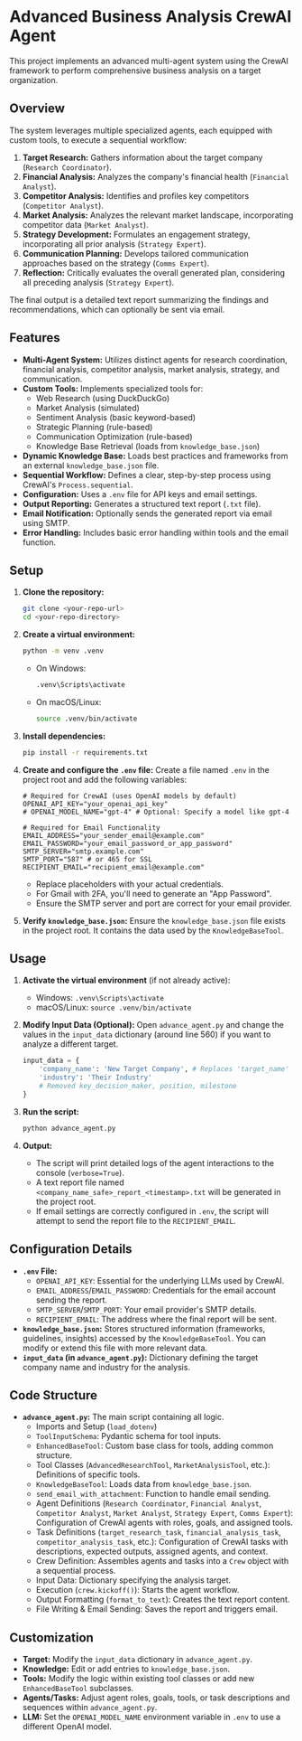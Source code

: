 # Advanced Business Analysis CrewAI Agent

This project implements an advanced multi-agent system using the CrewAI framework to perform comprehensive business analysis on a target organization.

## Overview

The system leverages multiple specialized agents, each equipped with custom tools, to execute a sequential workflow:

1.  **Target Research:** Gathers information about the target company (`Research Coordinator`).
2.  **Financial Analysis:** Analyzes the company's financial health (`Financial Analyst`).
3.  **Competitor Analysis:** Identifies and profiles key competitors (`Competitor Analyst`).
4.  **Market Analysis:** Analyzes the relevant market landscape, incorporating competitor data (`Market Analyst`).
5.  **Strategy Development:** Formulates an engagement strategy, incorporating all prior analysis (`Strategy Expert`).
6.  **Communication Planning:** Develops tailored communication approaches based on the strategy (`Comms Expert`).
7.  **Reflection:** Critically evaluates the overall generated plan, considering all preceding analysis (`Strategy Expert`).

The final output is a detailed text report summarizing the findings and recommendations, which can optionally be sent via email.

## Features

*   **Multi-Agent System:** Utilizes distinct agents for research coordination, financial analysis, competitor analysis, market analysis, strategy, and communication.
*   **Custom Tools:** Implements specialized tools for:
    *   Web Research (using DuckDuckGo)
    *   Market Analysis (simulated)
    *   Sentiment Analysis (basic keyword-based)
    *   Strategic Planning (rule-based)
    *   Communication Optimization (rule-based)
    *   Knowledge Base Retrieval (loads from `knowledge_base.json`)
*   **Dynamic Knowledge Base:** Loads best practices and frameworks from an external `knowledge_base.json` file.
*   **Sequential Workflow:** Defines a clear, step-by-step process using CrewAI's `Process.sequential`.
*   **Configuration:** Uses a `.env` file for API keys and email settings.
*   **Output Reporting:** Generates a structured text report (`.txt` file).
*   **Email Notification:** Optionally sends the generated report via email using SMTP.
*   **Error Handling:** Includes basic error handling within tools and the email function.

## Setup

1.  **Clone the repository:**
    ```bash
    git clone <your-repo-url>
    cd <your-repo-directory>
    ```

2.  **Create a virtual environment:**
    ```bash
    python -m venv .venv
    ```
    *   On Windows:
        ```bash
        .venv\Scripts\activate
        ```
    *   On macOS/Linux:
        ```bash
        source .venv/bin/activate
        ```

3.  **Install dependencies:**
    ```bash
    pip install -r requirements.txt
    ```

4.  **Create and configure the `.env` file:**
    Create a file named `.env` in the project root and add the following variables:

    ```dotenv
    # Required for CrewAI (uses OpenAI models by default)
    OPENAI_API_KEY="your_openai_api_key"
    # OPENAI_MODEL_NAME="gpt-4" # Optional: Specify a model like gpt-4

    # Required for Email Functionality
    EMAIL_ADDRESS="your_sender_email@example.com"
    EMAIL_PASSWORD="your_email_password_or_app_password"
    SMTP_SERVER="smtp.example.com"
    SMTP_PORT="587" # or 465 for SSL
    RECIPIENT_EMAIL="recipient_email@example.com"
    ```

    *   Replace placeholders with your actual credentials.
    *   For Gmail with 2FA, you'll need to generate an "App Password".
    *   Ensure the SMTP server and port are correct for your email provider.

5.  **Verify `knowledge_base.json`:**
    Ensure the `knowledge_base.json` file exists in the project root. It contains the data used by the `KnowledgeBaseTool`.

## Usage

1.  **Activate the virtual environment** (if not already active):
    *   Windows: `.venv\Scripts\activate`
    *   macOS/Linux: `source .venv/bin/activate`

2.  **Modify Input Data (Optional):**
    Open `advance_agent.py` and change the values in the `input_data` dictionary (around line 560) if you want to analyze a different target.
    ```python
    input_data = {
        'company_name': 'New Target Company', # Replaces 'target_name'
        'industry': 'Their Industry'
        # Removed key_decision_maker, position, milestone
    }
    ```

3.  **Run the script:**
    ```bash
    python advance_agent.py
    ```

4.  **Output:**
    *   The script will print detailed logs of the agent interactions to the console (`verbose=True`).
    *   A text report file named `<company_name_safe>_report_<timestamp>.txt` will be generated in the project root.
    *   If email settings are correctly configured in `.env`, the script will attempt to send the report file to the `RECIPIENT_EMAIL`.

## Configuration Details

*   **`.env` File:**
    *   `OPENAI_API_KEY`: Essential for the underlying LLMs used by CrewAI.
    *   `EMAIL_ADDRESS`/`EMAIL_PASSWORD`: Credentials for the email account sending the report.
    *   `SMTP_SERVER`/`SMTP_PORT`: Your email provider's SMTP details.
    *   `RECIPIENT_EMAIL`: The address where the final report will be sent.
*   **`knowledge_base.json`:** Stores structured information (frameworks, guidelines, insights) accessed by the `KnowledgeBaseTool`. You can modify or extend this file with more relevant data.
*   **`input_data` (in `advance_agent.py`):** Dictionary defining the target company name and industry for the analysis.

## Code Structure

*   **`advance_agent.py`:** The main script containing all logic.
    *   Imports and Setup (`load_dotenv`)
    *   `ToolInputSchema`: Pydantic schema for tool inputs.
    *   `EnhancedBaseTool`: Custom base class for tools, adding common structure.
    *   Tool Classes (`AdvancedResearchTool`, `MarketAnalysisTool`, etc.): Definitions of specific tools.
    *   `KnowledgeBaseTool`: Loads data from `knowledge_base.json`.
    *   `send_email_with_attachment`: Function to handle email sending.
    *   Agent Definitions (`Research Coordinator`, `Financial Analyst`, `Competitor Analyst`, `Market Analyst`, `Strategy Expert`, `Comms Expert`): Configuration of CrewAI agents with roles, goals, and assigned tools.
    *   Task Definitions (`target_research_task`, `financial_analysis_task`, `competitor_analysis_task`, etc.): Configuration of CrewAI tasks with descriptions, expected outputs, assigned agents, and context.
    *   Crew Definition: Assembles agents and tasks into a `Crew` object with a sequential process.
    *   Input Data: Dictionary specifying the analysis target.
    *   Execution (`crew.kickoff()`): Starts the agent workflow.
    *   Output Formatting (`format_to_text`): Creates the text report content.
    *   File Writing & Email Sending: Saves the report and triggers email.

## Customization

*   **Target:** Modify the `input_data` dictionary in `advance_agent.py`.
*   **Knowledge:** Edit or add entries to `knowledge_base.json`.
*   **Tools:** Modify the logic within existing tool classes or add new `EnhancedBaseTool` subclasses.
*   **Agents/Tasks:** Adjust agent roles, goals, tools, or task descriptions and sequences within `advance_agent.py`.
*   **LLM:** Set the `OPENAI_MODEL_NAME` environment variable in `.env` to use a different OpenAI model.